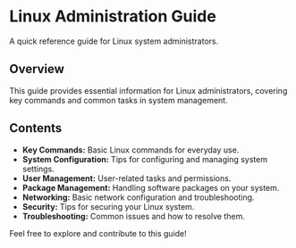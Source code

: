 # Linux Administration Guide

A quick reference guide for Linux system administrators.

## Overview

This guide provides essential information for Linux administrators, covering key commands and common tasks in system management.

## Contents

- **Key Commands:** Basic Linux commands for everyday use.
- **System Configuration:** Tips for configuring and managing system settings.
- **User Management:** User-related tasks and permissions.
- **Package Management:** Handling software packages on your system.
- **Networking:** Basic network configuration and troubleshooting.
- **Security:** Tips for securing your Linux system.
- **Troubleshooting:** Common issues and how to resolve them.

Feel free to explore and contribute to this guide!


